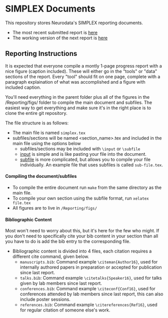 # SIMPLEX Documents

This repository stores Neurodata's SIMPLEX reporting documents. 

- The most recent submitted report is [here](./Reporting/reports/2017-01/simplex.pdf)
- The working version of the next report is [here](./Reporting/reports/2017-02/simplex.pdf)

## Reporting Instructions

It is expected that everyone compile a montly 1-page progress report
with a nice figure (caption included). These will either go in the
"tools" or "data" sections of the report.
Every "tool" should fit on one page, complete with a paragraph
explaination of what was accomplished and a figure with included caption.

You'll need everything in the parent folder plus all of the figures in
the /Reporting/figs/ folder to compile the main document and
subfiles.  The easiest way to get everything and make sure it's in 
the right place is to clone the entire git repository.  

The file structure is as follows:
- The main file is named `simplex.tex` 
- subfiles/sections will be
named \<section_name\>.tex and included in the main file using the
options below
  - subfiles/sections may be included with `\input` or `\subfile`
  - [input](https://en.wikibooks.org/wiki/LaTeX/Modular_Documents#Getting_LaTeX_to_process_multiple_files) is simple and is like pasting your file into the document.
  - [subfile](https://en.wikibooks.org/wiki/LaTeX/Modular_Documents#Subfiles) is more complicated, but allows you to compile your file
    individually.  An example file that uses subfiles is called
`sub-file.tex`.

#### Compiling the document/subfiles
- To compile the entire document run `make` from the same directory as the
  main file.
- To compile your own section using the subfile format, run `xelatex
  file.tex`
- All figures are to live in `/Reporting/figs/`

#### Bibliographic  Content
Most won't need to worry about this, but it's here for the few who
might. If you don't need to specifically cite your bib content in your
section than all you have to do is add the bib entry to the
corresponding file.

- Bibliographic content is divided into 4 files, each citation requires
  a different cite command, given below.
  - `manuscripts.bib`: Command example `\citeman{Author16}`, used for  internally authored papers in preparation or accepted
    for publication since last report. 
  - `talks.bib`: Command example `\citetalks{Speaker16}`, used for talks given by lab members since last report.
  - `conferences.bib`: Command example `\citeconf{Conf16}`, used for conferences attended by lab members since last report, this can also include poster sessions.
  - `references.bib`: Command example `\citereferences{Ref16}`, used for regular citation of someone else's work.





